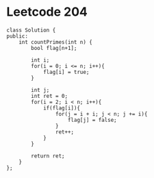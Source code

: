 # Leetcode 204
    class Solution {
    public:
        int countPrimes(int n) {
            bool flag[n+1];

            int i;
            for(i = 0; i <= n; i++){
                flag[i] = true;
            }

            int j;
            int ret = 0;
            for(i = 2; i < n; i++){
                if(flag[i]){
                    for(j = i + i; j < n; j += i){
                        flag[j] = false;
                    }
                    ret++;
                }
            }

            return ret;
        }
    };
